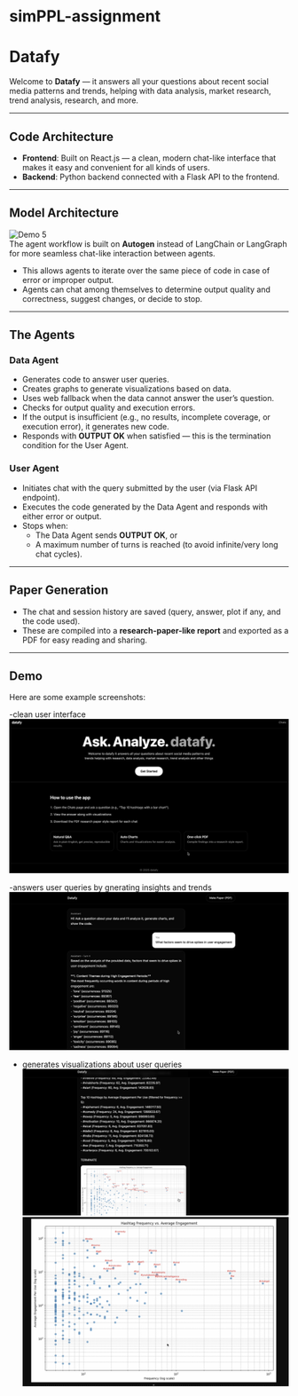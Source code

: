 # simPPL-assignment
# Datafy  

Welcome to **Datafy** — it answers all your questions about recent social media patterns and trends, helping with data analysis, market research, trend analysis, research, and more.  

---

## Code Architecture  

- **Frontend**: Built on React.js — a clean, modern chat-like interface that makes it easy and convenient for all kinds of users.  
- **Backend**: Python backend connected with a Flask API to the frontend.  

---

## Model Architecture  
![Demo 5](./images/image5.png)  
The agent workflow is built on **Autogen** instead of LangChain or LangGraph for more seamless chat-like interaction between agents.  

- This allows agents to iterate over the same piece of code in case of error or improper output.  
- Agents can chat among themselves to determine output quality and correctness, suggest changes, or decide to stop.  

---

## The Agents  

### Data Agent  
- Generates code to answer user queries.  
- Creates graphs to generate visualizations based on data.  
- Uses web fallback when the data cannot answer the user’s question.  
- Checks for output quality and execution errors.  
- If the output is insufficient (e.g., no results, incomplete coverage, or execution error), it generates new code.  
- Responds with **OUTPUT OK** when satisfied — this is the termination condition for the User Agent.  

### User Agent  
- Initiates chat with the query submitted by the user (via Flask API endpoint).  
- Executes the code generated by the Data Agent and responds with either error or output.  
- Stops when:  
  - The Data Agent sends **OUTPUT OK**, or  
  - A maximum number of turns is reached (to avoid infinite/very long chat cycles).  

---

## Paper Generation  

- The chat and session history are saved (query, answer, plot if any, and the code used).  
- These are compiled into a **research-paper-like report** and exported as a PDF for easy reading and sharing.  

---

## Demo  

Here are some example screenshots:  

-clean user interface
![Demo 1](./images/image1.png) 

-answers user queries by gnerating insights and trends
![Demo 2](./images/image2.png)  

- generates visualizations about user queries
![Demo 3](./images/image3.png)
![Demo 4](./images/image4.png)   
